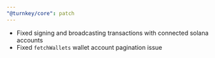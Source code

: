 ```yaml
---
"@turnkey/core": patch
---
```


- Fixed signing and broadcasting transactions with connected solana accounts
- Fixed `fetchWallets` wallet account pagination issue

